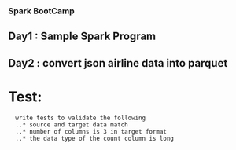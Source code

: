 ### Spark BootCamp
## Day1 : 	Sample Spark Program

## Day2 : 	convert json airline data into parquet
# Test:
      write tests to validate the following
      ..* source and target data match
      ..* number of columns is 3 in target format
      ..* the data type of the count column is long	
